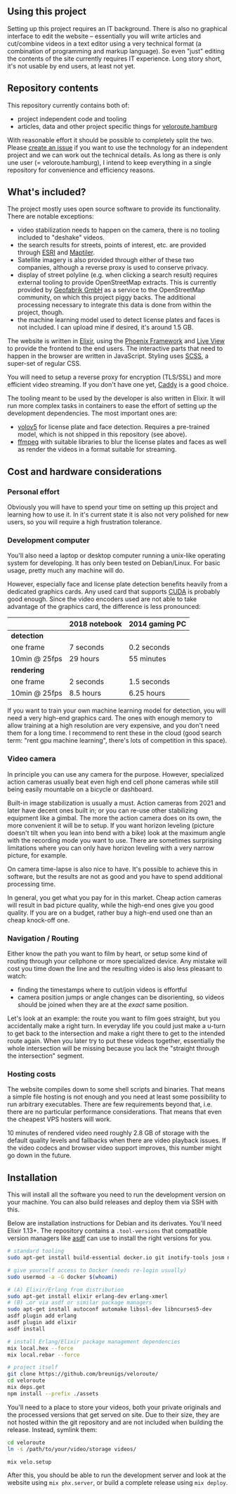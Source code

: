 ## Using this project

Setting up this project requires an IT background. There is also no graphical
interface to edit the website – essentially you will write articles and
cut/combine videos in a text editor using a very technical format (a combination
of programming and markup language). So even "just" editing the contents of the
site currently requires IT experience. Long story short, it's not usable by end
users, at least not yet.

## Repository contents

This repository currently contains both of:
- project independent code and tooling
- articles, data and other project specific things for
  [veloroute.hamburg](https://veloroute.hamburg)

With reasonable effort it should be possible to completely split the two. Please
[create an issue](https://github.com/breunigs/veloroute/issues) if you want to
use the technology for an independent project and we can work out the technical
details. As long as there is only une user (= veloroute.hamburg), I intend to
keep everything in a single repository for convenience and efficiency reasons.

## What's included?

The project mostly uses open source software to provide its functionality. There
are notable exceptions:
- video stabilization needs to happen on the camera, there is no tooling included
  to "deshake" videos.
- the search results for streets, points of interest, etc. are provided through
  [ESRI](https://www.esri.com/en-us/home) and
  [Maptiler](https://www.maptiler.com/).
- Satellite imagery is also provided through either of these two companies,
  although a reverse proxy is used to conserve privacy.
- display of street polyline (e.g. when clicking a search result) requires
  external tooling to provide OpenStreetMap extracts. This is currently provided
  by [Geofabrik GmbH](https://www.geofabrik.de/) as a service to the
  OpenStreetMap community, on which this project piggy backs. The additional
  processing necessary to integrate this data is done from within the project,
  though.
- the machine learning model used to detect license plates and faces is not
  included. I can upload mine if desired, it's around 1.5 GB.

The website is written in [Elixir](https://elixir-lang.org/), using the [Phoenix
Framework](https://www.phoenixframework.org/) and [Live
View](https://github.com/phoenixframework/phoenix_live_view) to provide the
frontend to the end users. The interactive parts that need to happen in the
browser are written in JavaScript. Styling uses
[SCSS](https://sass-lang.com/documentation/syntax), a super-set of regular CSS.

You will need to setup a reverse proxy for encryption (TLS/SSL) and more
efficient video streaming. If you don't have one yet,
[Caddy](https://caddyserver.com/) is a good choice.

The tooling meant to be used by the developer is also written in Elixir. It will
run more complex tasks in containers to ease the effort of setting up the
development dependencies. The most important ones are:
- [yolov5](https://github.com/ultralytics/yolov5) for license plate and face
  detection. Requires a pre-trained model, which is not shipped in this
  repository (see above).
- [ffmpeg](https://ffmpeg.org/) with suitable libraries to blur the license
  plates and faces as well as render the videos in a format suitable for
  streaming.


## Cost and hardware considerations

### Personal effort

Obviously you will have to spend your time on setting up this project and
learning how to use it. In it's current state it is also not very polished for
new users, so you will require a high frustration tolerance.

### Development computer

You'll also need a laptop or desktop computer running a unix-like operating
system for developing. It has only been tested on Debian/Linux. For basic usage,
pretty much any machine will do.

However, especially face and license plate detection benefits heavily from a
dedicated graphics cards. Any used card that supports
[CUDA](https://en.wikipedia.org/wiki/CUDA) is probably good enough. Since the
video encoders used are not able to take advantage of the graphics card, the
difference is less pronounced:

|               | 2018 notebook | 2014 gaming PC |
|---------------|---------------|----------------|
| **detection** |               |                |
| one frame     | 7 seconds     | 0.2 seconds    |
| 10min @ 25fps | 29 hours      | 55 minutes     |
| **rendering** |               |                |
| one frame     | 2 seconds     | 1.5 seconds    |
| 10min @ 25fps | 8.5 hours     | 6.25 hours     |

If you want to train your own machine learning model for detection, you will
need a very high-end graphics card. The ones with enough memory to allow
training at a high resolution are very expensive, and you don't need them for a
long time. I recommend to rent these in the cloud (good search term: "rent gpu
machine learning", there's lots of competition in this space).

### Video camera

In principle you can use any camera for the purpose. However, specialized action
cameras usually beat even high end cell phone cameras while still being easily
mountable on a bicycle or dashboard.

Built-in image stabilization is usually a must. Action cameras from 2021 and
later have decent ones built in; or you can re-use other stabilizing equipment
like a gimbal. The more the action camera does on its own, the more convenient
it will be to setup. If you want horizon leveling (picture doesn't tilt when you
lean into bend with a bike) look at the maximum angle with the recording mode
you want to use. There are sometimes surprising limitations where you can only
have horizon leveling with a very narrow picture, for example.

On camera time-lapse is also nice to have. It's possible to achieve this in
software, but the results are not as good and you have to spend additional
processing time.

In general, you get what you pay for in this market. Cheap action cameras will
result in bad picture quality, while the high-end ones give you good quality. If
you are on a budget, rather buy a high-end used one than an cheap knock-off one.

### Navigation / Routing

Either know the path you want to film by heart, or setup some kind of routing
through your cellphone or more specialized device. Any mistake will cost you
time down the line and the resulting video is also less pleasant to watch:
- finding the timestamps where to cut/join videos is effortful
- camera position jumps or angle changes can be disorienting, so videos should
  be joined when they are at the _exact_ same position.

Let's look at an example: the route you want to film goes straight, but you
accidentally make a right turn. In everyday life you could just make a u-turn to
get back to the intersection and make a right there to get to the intended route
again. When you later try to put these videos together, essentially the whole
intersection will be missing because you lack the "straight through the
intersection" segment.

### Hosting costs

The website compiles down to some shell scripts and binaries. That means a
simple file hosting is not enough and you need at least some possibility to run
arbitrary executables. There are few requirements beyond that, i.e. there are no
particular performance considerations. That means that even the cheapest VPS
hosters will work.

10 minutes of rendered video need roughly 2.8 GB of storage with the default
quality levels and fallbacks when there are video playback issues. If the video
codecs and browser video support improves, this number might go down in the
future.

## Installation

This will install all the software you need to run the development version on
your machine. You can also build releases and deploy them via SSH with this.

Below are installation instructions for Debian and its derivates. You'll need
Elixir 1.13+. The repository contains a `.tool-versions` that compatible version
managers like [asdf](https://asdf-vm.com/) can use to install the right versions
for you.

```bash
# standard tooling
sudo apt-get install build-essential docker.io git inotify-tools josm nodejs npm unzip

# give yourself access to Docker (needs re-login usually)
sudo usermod -a -G docker $(whoami)

# (A) Elixir/Erlang from distribution
sudo apt-get install elixir erlang-dev erlang-xmerl
# (B) …or via asdf or similar package managers
sudo apt-get install autoconf automake libssl-dev libncurses5-dev
asdf plugin add erlang
asdf plugin add elixir
asdf install

# install Erlang/Elixir package management dependencies
mix local.hex --force
mix local.rebar --force

# project itself
git clone https://github.com/breunigs/veloroute/
cd veloroute
mix deps.get
npm install --prefix ./assets
```

You'll need to a place to store your videos, both your private originals and the
processed versions that get served on site. Due to their size, they are not
hosted within the git repository and are not included when building the release.
Instead, symlink them:

```bash
cd veloroute
ln -s /path/to/your/video/storage videos/
```

```bash
mix velo.setup
```

After this, you should be able to run the development server and look at the
website using `mix phx.server`, or build a complete release using `mix deploy`.
